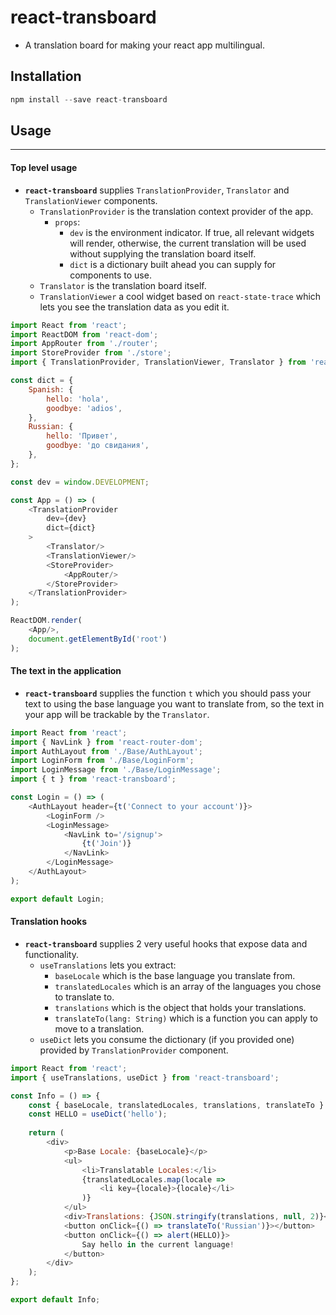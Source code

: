 # react-transboard

- A translation board for making your react app multilingual.

## Installation
```js
npm install --save react-transboard
```

## Usage
---
#### Top level usage
- **`react-transboard`** supplies `TranslationProvider`, `Translator` and `TranslationViewer` components. 
    - `TranslationProvider` is the translation context provider of the app.
        - `props`:
            - `dev` is the environment indicator. If true, all relevant widgets will render, otherwise, the current translation will be used without supplying the translation board itself.
            - `dict` is a dictionary built ahead you can supply for components to use.
    - `Translator` is the translation board itself.
    - `TranslationViewer` a cool widget based on `react-state-trace` which lets you see the translation data as you edit it.
```js
import React from 'react';
import ReactDOM from 'react-dom';
import AppRouter from './router';
import StoreProvider from './store';
import { TranslationProvider, TranslationViewer, Translator } from 'react-transboard';

const dict = {
    Spanish: {
        hello: 'hola',
        goodbye: 'adios',
    },
    Russian: {
        hello: 'Привет',
        goodbye: 'до свидания',  
    },
};

const dev = window.DEVELOPMENT;

const App = () => (
    <TranslationProvider 
        dev={dev} 
        dict={dict}
    >
        <Translator/>
        <TranslationViewer/>
        <StoreProvider>
            <AppRouter/>
        </StoreProvider>
    </TranslationProvider>
);

ReactDOM.render(
    <App/>,
    document.getElementById('root')
);
```
#### The text in the application
- **`react-transboard`** supplies the function `t` which you should pass your text to using the base language you want to translate from, so the text in your app will be trackable by the `Translator`.

```js
import React from 'react';
import { NavLink } from 'react-router-dom';
import AuthLayout from './Base/AuthLayout';
import LoginForm from './Base/LoginForm';
import LoginMessage from './Base/LoginMessage';
import { t } from 'react-transboard';

const Login = () => (
    <AuthLayout header={t('Connect to your account')}>
        <LoginForm />
        <LoginMessage>
            <NavLink to='/signup'>
                {t('Join')}
            </NavLink>
        </LoginMessage>
    </AuthLayout>
);

export default Login;
```
#### Translation hooks
- **`react-transboard`** supplies 2 very useful hooks that expose data and functionality.
    - `useTranslations` lets you extract:
        - `baseLocale` which is the base language you translate from.
        - `translatedLocales` which is an array of the languages you chose to translate to.
        - `translations` which is the object that holds your translations.
        - `translateTo(lang: String)` which is a function you can apply to move to a translation.
    - `useDict` lets you consume the dictionary (if you provided one) provided by `TranslationProvider` component.

```js
import React from 'react';
import { useTranslations, useDict } from 'react-transboard';

const Info = () => {
    const { baseLocale, translatedLocales, translations, translateTo } = useTranslations();
    const HELLO = useDict('hello');
    
    return (
        <div>
            <p>Base Locale: {baseLocale}</p>
            <ul>
                <li>Translatable Locales:</li>
                {translatedLocales.map(locale =>
                    <li key={locale}>{locale}</li>
                )}
            </ul>
            <div>Translations: {JSON.stringify(translations, null, 2)}</div>
            <button onClick={() => translateTo('Russian')}></button>
            <button onClick={() => alert(HELLO)}>
                Say hello in the current language!
            </button>
        </div>
    );
};

export default Info;
```
